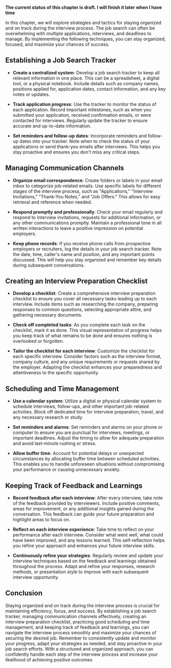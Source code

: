 **The current status of this chapter is draft. I will finish it later when I have time**

In this chapter, we will explore strategies and tactics for staying organized and on track during the interview process. The job search can often be overwhelming with multiple applications, interviews, and deadlines to manage. By implementing the following techniques, you can stay organized, focused, and maximize your chances of success.

Establishing a Job Search Tracker
---------------------------------

* **Create a centralized system**: Develop a job search tracker to keep all relevant information in one place. This can be a spreadsheet, a digital tool, or a physical notebook. Include details such as company names, positions applied for, application dates, contact information, and any key notes or updates.

* **Track application progress**: Use the tracker to monitor the status of each application. Record important milestones, such as when you submitted your application, received confirmation emails, or were contacted for interviews. Regularly update the tracker to ensure accurate and up-to-date information.

* **Set reminders and follow-up dates**: Incorporate reminders and follow-up dates into your tracker. Note when to check the status of your applications or send thank-you emails after interviews. This helps you stay proactive and ensures you don't miss any critical steps.

Managing Communication Channels
-------------------------------

* **Organize email correspondence**: Create folders or labels in your email inbox to categorize job-related emails. Use specific labels for different stages of the interview process, such as "Applications," "Interview Invitations," "Thank-You Notes," and "Job Offers." This allows for easy retrieval and reference when needed.

* **Respond promptly and professionally**: Check your email regularly and respond to interview invitations, requests for additional information, or any other communications promptly. Maintain a professional tone in all written interactions to leave a positive impression on potential employers.

* **Keep phone records**: If you receive phone calls from prospective employers or recruiters, log the details in your job search tracker. Note the date, time, caller's name and position, and any important points discussed. This will help you stay organized and remember key details during subsequent conversations.

Creating an Interview Preparation Checklist
-------------------------------------------

* **Develop a checklist**: Create a comprehensive interview preparation checklist to ensure you cover all necessary tasks leading up to each interview. Include items such as researching the company, preparing responses to common questions, selecting appropriate attire, and gathering necessary documents.

* **Check off completed tasks**: As you complete each task on the checklist, mark it as done. This visual representation of progress helps you keep track of what remains to be done and ensures nothing is overlooked or forgotten.

* **Tailor the checklist for each interview**: Customize the checklist for each specific interview. Consider factors such as the interview format, company culture, and any unique requirements or requests shared by the employer. Adapting the checklist enhances your preparedness and attentiveness to the specific opportunity.

Scheduling and Time Management
------------------------------

* **Use a calendar system**: Utilize a digital or physical calendar system to schedule interviews, follow-ups, and other important job-related activities. Block off dedicated time for interview preparation, travel, and any necessary research or study.

* **Set reminders and alarms**: Set reminders and alarms on your phone or computer to ensure you are punctual for interviews, meetings, or important deadlines. Adjust the timing to allow for adequate preparation and avoid last-minute rushing or stress.

* **Allow buffer time**: Account for potential delays or unexpected circumstances by allocating buffer time between scheduled activities. This enables you to handle unforeseen situations without compromising your performance or causing unnecessary anxiety.

Keeping Track of Feedback and Learnings
---------------------------------------

* **Record feedback after each interview**: After every interview, take note of the feedback provided by interviewers. Include positive comments, areas for improvement, or any additional insights gained during the conversation. This feedback can guide your future preparation and highlight areas to focus on.

* **Reflect on each interview experience**: Take time to reflect on your performance after each interview. Consider what went well, what could have been improved, and any lessons learned. This self-reflection helps you refine your approach and enhances your future interview skills.

* **Continuously refine your strategies**: Regularly review and update your interview techniques based on the feedback and learnings obtained throughout the process. Adapt and refine your responses, research methods, or presentation style to improve with each subsequent interview opportunity.

Conclusion
----------

Staying organized and on track during the interview process is crucial for maintaining efficiency, focus, and success. By establishing a job search tracker, managing communication channels effectively, creating an interview preparation checklist, practicing good scheduling and time management, and keeping track of feedback and learnings, you can navigate the interview process smoothly and maximize your chances of securing the desired job. Remember to consistently update and monitor your progress, adapt your strategies as needed, and stay proactive in your job search efforts. With a structured and organized approach, you can confidently handle each step of the interview process and increase your likelihood of achieving positive outcomes
